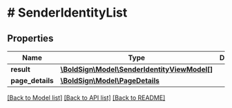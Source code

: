 # # SenderIdentityList

## Properties

Name | Type | Description | Notes
------------ | ------------- | ------------- | -------------
**result** | [**\BoldSign\Model\SenderIdentityViewModel[]**](SenderIdentityViewModel.md) |  | [optional]
**page_details** | [**\BoldSign\Model\PageDetails**](PageDetails.md) |  | [optional]

[[Back to Model list]](../../README.md#models) [[Back to API list]](../../README.md#endpoints) [[Back to README]](../../README.md)
